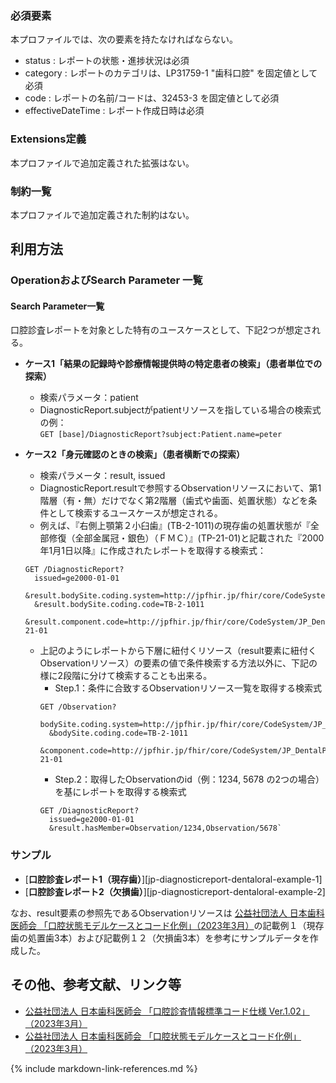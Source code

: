 ### 必須要素
本プロファイルでは、次の要素を持たなければならない。

- status : レポートの状態・進捗状況は必須
- category : レポートのカテゴリは、LP31759-1 "歯科口腔" を固定値として必須
- code : レポートの名前/コードは、32453-3 を固定値として必須
- effectiveDateTime : レポート作成日時は必須

### Extensions定義
本プロファイルで追加定義された拡張はない。

### 制約一覧
本プロファイルで追加定義された制約はない。

## 利用方法

### OperationおよびSearch Parameter 一覧

#### Search Parameter一覧

口腔診査レポートを対象とした特有のユースケースとして、下記2つが想定される。

- **ケース1「結果の記録時や診療情報提供時の特定患者の検索」（患者単位での探索）**
  - 検索パラメータ：patient
  - DiagnosticReport.subjectがpatientリソースを指している場合の検索式の例：  
  `GET [base]/DiagnosticReport?subject:Patient.name=peter`

- **ケース2「身元確認のときの検索」（患者横断での探索）**
  - 検索パラメータ：result, issued
  - DiagnosticReport.resultで参照するObservationリソースにおいて、第1階層（有・無）だけでなく第2階層（歯式や歯面、処置状態）などを条件として検索するユースケースが想定される。
  - 例えば、『右側上顎第２小臼歯』(TB-2-1011)の現存歯の処置状態が『全部修復（全部金属冠・銀色）（ＦＭＣ）』(TP-21-01)と記載された『2000年1月1日以降』に作成されたレポートを取得する検索式：  
  ```
  GET /DiagnosticReport?
    issued=ge2000-01-01
    &result.bodySite.coding.system=http://jpfhir.jp/fhir/core/CodeSystem/JP_DentalBodySite_CS
    &result.bodySite.coding.code=TB-2-1011
    &result.component.code=http://jpfhir.jp/fhir/core/CodeSystem/JP_DentalPresentTeethObservation_CS|TP-21-01
  ```
  - 上記のようにレポートから下層に紐付くリソース（result要素に紐付くObservationリソース）の要素の値で条件検索する方法以外に、下記の様に2段階に分けて検索することも出来る。
    - Step.1：条件に合致するObservationリソース一覧を取得する検索式  
    ```
    GET /Observation?
      bodySite.coding.system=http://jpfhir.jp/fhir/core/CodeSystem/JP_DentalBodySite_CS
      &bodySite.coding.code=TB-2-1011
      &component.code=http://jpfhir.jp/fhir/core/CodeSystem/JP_DentalPresentTeethObservation_CS|TP-21-01
    ```
    - Step.2：取得したObservationのid（例：1234, 5678 の2つの場合）を基にレポートを取得する検索式  
    ```
    GET /DiagnosticReport?
      issued=ge2000-01-01
      &result.hasMember=Observation/1234,Observation/5678`
    ```

### サンプル
* [**口腔診査レポート1（現存歯）**][jp-diagnosticreport-dentaloral-example-1]
* [**口腔診査レポート2（欠損歯）**][jp-diagnosticreport-dentaloral-example-2]

なお、result要素の参照先であるObservationリソースは [公益社団法人 日本歯科医師会 「口腔状態モデルケースとコード化例」（2023年3月）](https://www.jda.or.jp/dentist/program/pdf/Oral-examination-Information-Standard-Code_v1.02-proportional.pdf)の記載例１（現存歯の処置歯3本）および記載例１２（欠損歯3本）を参考にサンプルデータを作成した。

## その他、参考文献、リンク等
- [公益社団法人 日本歯科医師会 「口腔診査情報標準コード仕様 Ver.1.02」（2023年3月）](https://www.jda.or.jp/dentist/program/pdf/Oral-examination-Information-Standard-Code_v1.02.pdf)
- [公益社団法人 日本歯科医師会 「口腔状態モデルケースとコード化例」（2023年3月）](https://www.jda.or.jp/dentist/program/pdf/Oral-examination-Information-Standard-Code_v1.02-proportional.pdf)


{% include markdown-link-references.md %}
